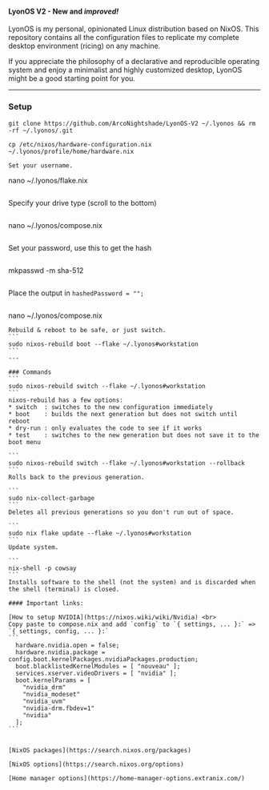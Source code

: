 #### LyonOS V2 - New and *improved!*

LyonOS is my personal, opinionated Linux distribution based on NixOS. This repository contains all the configuration files to replicate my complete desktop environment (ricing) on any machine.

If you appreciate the philosophy of a declarative and reproducible operating system and enjoy a minimalist and highly customized desktop, LyonOS might be a good starting point for you.

---
### Setup
```
git clone https://github.com/ArcoNightshade/LyonOS-V2 ~/.lyonos && rm -rf ~/.lyonos/.git
```

```
cp /etc/nixos/hardware-configuration.nix ~/.lyonos/profile/home/hardware.nix
```

```
Set your username.
```
nano ~/.lyonos/flake.nix
```

```
Specify your drive type (scroll to the bottom)
```

```
nano ~/.lyonos/compose.nix
```

```
Set your password, use this to get the hash
```

```
mkpasswd -m sha-512 <password>
```

```
Place the output in `hashedPassword = "";`
```

```
nano ~/.lyonos/compose.nix
``````
Rebuild & reboot to be safe, or just switch.
```
sudo nixos-rebuild boot --flake ~/.lyonos#workstation
```
---

### Commands
```
sudo nixos-rebuild switch --flake ~/.lyonos#workstation
```
nixos-rebuild has a few options:
* switch  : switches to the new configuration immediately
* boot    : builds the next generation but does not switch until reboot
* dry-run : only evaluates the code to see if it works
* test    : switches to the new generation but does not save it to the boot menu

```
sudo nixos-rebuild switch --flake ~/.lyonos#workstation --rollback
```
Rolls back to the previous generation.

```
sudo nix-collect-garbage
```
Deletes all previous generations so you don't run out of space.

```
sudo nix flake update --flake ~/.lyonos#workstation
```
Update system.

```
nix-shell -p cowsay
```
Installs software to the shell (not the system) and is discarded when the shell (terminal) is closed.

#### Important links:

[How to setup NVIDIA](https://nixos.wiki/wiki/Nvidia) <br>
Copy paste to compose.nix and add `config` to `{ settings, ... }:` => `{ settings, config, ... }:`
```
  hardware.nvidia.open = false;
  hardware.nvidia.package = config.boot.kernelPackages.nvidiaPackages.production;
  boot.blacklistedKernelModules = [ "nouveau" ];
  services.xserver.videoDrivers = [ "nvidia" ];
  boot.kernelParams = [
    "nvidia_drm"
    "nvidia_modeset"
    "nvidia_uvm"
    "nvidia-drm.fbdev=1"
    "nvidia"
  ];
```


[NixOS packages](https://search.nixos.org/packages)

[NixOS options](https://search.nixos.org/options)

[Home manager options](https://home-manager-options.extranix.com/)
